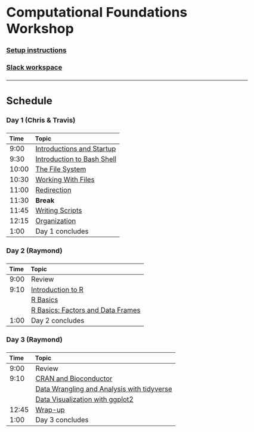 <style type="text/css">

body, td {
   font-size: 18px;
}
</style>

# Computational Foundations Workshop

#### [Setup instructions](workshop_setup/setup_instructions.html)

#### [Slack workspace](https://umcoderspaces.slack.com)

---

## Schedule

#### Day 1 (Chris & Travis)
| Time | Topic |
| :---  | :---- |
|  9:00 | [Introductions and Startup](Module00_Introduction.html) |
|  9:30 | [Introduction to Bash Shell](bash-01-introduction.html) |
|  10:00 | [The File System](bash-02-the-filesystem.html) |
|  10:30 | [Working With Files](bash-03-working-with-files.html) |
|  11:00 | [Redirection](bash-04-redirection.html) |
|  11:30 | **Break** |
|  11:45 | [Writing Scripts](bash-05-writing-scripts.html) |
|  12:15 | [Organization](bash-06-organization.html) |
|  1:00 | Day 1 concludes |

#### Day 2 (Raymond)
| Time | Topic |
| :---  | :---- |
|  9:00 | Review |
|  9:10 | [Introduction to R](r-01-introduction.html) |
|       | [R Basics](r-02-r-basics.html) |
|       | [R Basics: Factors and Data Frames](r-03-basics-factors-dataframes.html) |
|  1:00 | Day 2 concludes |

#### Day 3 (Raymond)
| Time | Topic |
| :---  | :---- |
|  9:00 | Review |
|  9:10 | [CRAN and Bioconductor](r-04-bioconductor.html) |
|       | [Data Wrangling and Analysis with tidyverse](r-05-dplyr.html) |
|       | [Data Visualization with ggplot2](r-06-data-visualization.html) |
| 12:45 | [Wrap-up](Module99_Wrap_up.html) |
|  1:00 | Day 3 concludes |
